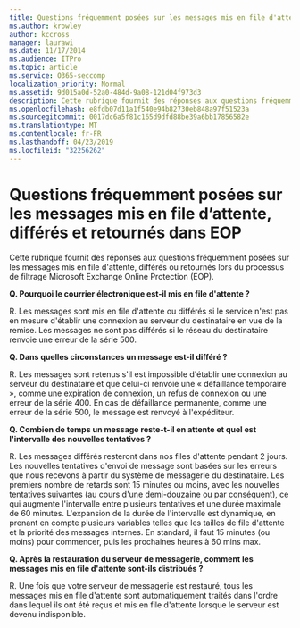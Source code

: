 ```yaml
---
title: Questions fréquemment posées sur les messages mis en file d'attente, différés et retournés dans EOP
ms.author: krowley
author: kccross
manager: laurawi
ms.date: 11/17/2014
ms.audience: ITPro
ms.topic: article
ms.service: O365-seccomp
localization_priority: Normal
ms.assetid: 9d015a0d-52a0-484d-9a08-121d04f973d3
description: Cette rubrique fournit des réponses aux questions fréquemment posées sur les messages mis en file d'attente, différés ou retournés lors du processus de filtrage Microsoft Exchange Online Protection (EOP).
ms.openlocfilehash: e8fdb07d11a1f540e94b82730eb848a97f51523a
ms.sourcegitcommit: 0017dc6a5f81c165d9dfd88be39a6bb17856582e
ms.translationtype: MT
ms.contentlocale: fr-FR
ms.lasthandoff: 04/23/2019
ms.locfileid: "32256262"
---
```

# <a name="eop-queued-deferred-and-bounced-messages-faq"></a>Questions fréquemment posées sur les messages mis en file d’attente, différés et retournés dans EOP

Cette rubrique fournit des réponses aux questions fréquemment posées sur les messages mis en file d'attente, différés ou retournés lors du processus de filtrage Microsoft Exchange Online Protection (EOP).
  
 **Q. Pourquoi le courrier électronique est-il mis en file d'attente ?**
  
R. Les messages sont mis en file d'attente ou différés si le service n'est pas en mesure d'établir une connexion au serveur du destinataire en vue de la remise. Les messages ne sont pas différés si le réseau du destinataire renvoie une erreur de la série 500.
  
 **Q. Dans quelles circonstances un message est-il différé ?**
  
R. Les messages sont retenus s'il est impossible d'établir une connexion au serveur du destinataire et que celui-ci renvoie une « défaillance temporaire », comme une expiration de connexion, un refus de connexion ou une erreur de la série 400. En cas de défaillance permanente, comme une erreur de la série 500, le message est renvoyé à l'expéditeur.
  
 **Q. Combien de temps un message reste-t-il en attente et quel est l'intervalle des nouvelles tentatives ?**
  
R. Les messages différés resteront dans nos files d'attente pendant 2 jours. Les nouvelles tentatives d'envoi de message sont basées sur les erreurs que nous recevons à partir du système de messagerie du destinataire. Les premiers nombre de retards sont 15 minutes ou moins, avec les nouvelles tentatives suivantes (au cours d'une demi-douzaine ou par conséquent), ce qui augmente l'intervalle entre plusieurs tentatives et une durée maximale de 60 minutes. L'expansion de la durée de l'intervalle est dynamique, en prenant en compte plusieurs variables telles que les tailles de file d'attente et la priorité des messages internes. En standard, il faut 15 minutes (ou moins) pour commencer, puis les prochaines heures à 60 mins max.
  
 **Q. Après la restauration du serveur de messagerie, comment les messages mis en file d'attente sont-ils distribués ?**
  
R. Une fois que votre serveur de messagerie est restauré, tous les messages mis en file d'attente sont automatiquement traités dans l'ordre dans lequel ils ont été reçus et mis en file d'attente lorsque le serveur est devenu indisponible. 
  

